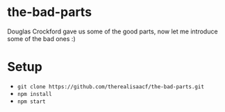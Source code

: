 # the-bad-parts
Douglas Crockford gave us some of the good parts, now let me introduce some of the bad ones :)

# Setup
* `git clone https://github.com/therealisaacf/the-bad-parts.git`
* `npm install`
* `npm start`
